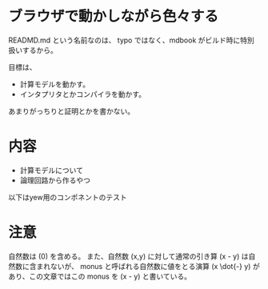 # ブラウザで動かしながら色々する

READMD.md という名前なのは、 typo ではなく、mdbook がビルド時に特別扱いするから。

目標は、

- 計算モデルを動かす。
- インタプリタとかコンパイラを動かす。

あまりがっちりと証明とかを書かない。

# 内容
- 計算モデルについて
- 論理回路から作るやつ

以下はyew用のコンポネントのテスト
<component id="counter_example">

# 注意
自然数は \(0\) を含める。
また、自然数 \(x,y\) に対して通常の引き算 \(x - y\) は自然数に含まれないが、 monus と呼ばれる自然数に値をとる演算 \(x \dot{-} y\) があり、この文章ではこの monus を \(x - y\) と書いている。
